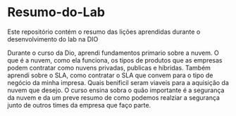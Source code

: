 # Resumo-do-Lab
Este repositório contém o resumo das lições aprendidas durante o desenvolvimento do lab na DIO

  Durante o curso da Dio, aprendi fundamentos primario sobre a nuvem. O que é a nuvem, como ela funciona,
  os tipos de produtos que as empresas podem contratar como nuvens privadas, publicas e híbridas.
  Também aprendi sobre o SLA, como contratar o SLA que convem para o tipo de negócio da minha impresa.
  Quais benificil seram viaveis para a aquisição da nuvem que desejo. O curso ensina sobra o quão
  importante é a segurança da nuvem e da um preve resumo de como podemos realziar a segurança junto
  de outros times da empresa que faço parte. 
